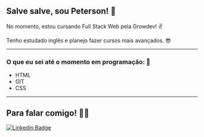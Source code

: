 ## Salve salve, sou Peterson! 🤙

No momento, estou cursando Full Stack Web pela Growdev! ✌

Tenho estudado inglês e planejo fazer cursos mais avançados. 😎

<hr>

### O que eu sei até o momento em programação: 🤘

- HTML
- GIT
- CSS

<hr>

## Para falar comigo! 🍷🗿

[![Linkedin Badge](https://img.shields.io/badge/-LinkedIn-blue?style=flat-square&logo=Linkedin&logoColor=white&link=https://www.linkedin.com/in/peterson-nied-01a059231/)](https://www.linkedin.com/in/peterson-nied-01a059231/)

<!--
**pcnied/pcnied** is a ✨ _special_ ✨ repository because its `README.md` (this file) appears on your GitHub profile.

Here are some ideas to get you started:

- 🔭 I’m currently working on ...
- 🌱 I’m currently learning ...
- 👯 I’m looking to collaborate on ...
- 🤔 I’m looking for help with ...
- 💬 Ask me about ...
- 📫 How to reach me: ...
- 😄 Pronouns: ...
- ⚡ Fun fact: ...
-->
